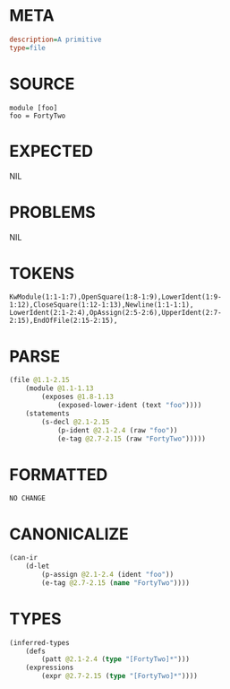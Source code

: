 # META
~~~ini
description=A primitive
type=file
~~~
# SOURCE
~~~roc
module [foo]
foo = FortyTwo
~~~
# EXPECTED
NIL
# PROBLEMS
NIL
# TOKENS
~~~zig
KwModule(1:1-1:7),OpenSquare(1:8-1:9),LowerIdent(1:9-1:12),CloseSquare(1:12-1:13),Newline(1:1-1:1),
LowerIdent(2:1-2:4),OpAssign(2:5-2:6),UpperIdent(2:7-2:15),EndOfFile(2:15-2:15),
~~~
# PARSE
~~~clojure
(file @1.1-2.15
	(module @1.1-1.13
		(exposes @1.8-1.13
			(exposed-lower-ident (text "foo"))))
	(statements
		(s-decl @2.1-2.15
			(p-ident @2.1-2.4 (raw "foo"))
			(e-tag @2.7-2.15 (raw "FortyTwo")))))
~~~
# FORMATTED
~~~roc
NO CHANGE
~~~
# CANONICALIZE
~~~clojure
(can-ir
	(d-let
		(p-assign @2.1-2.4 (ident "foo"))
		(e-tag @2.7-2.15 (name "FortyTwo"))))
~~~
# TYPES
~~~clojure
(inferred-types
	(defs
		(patt @2.1-2.4 (type "[FortyTwo]*")))
	(expressions
		(expr @2.7-2.15 (type "[FortyTwo]*"))))
~~~

